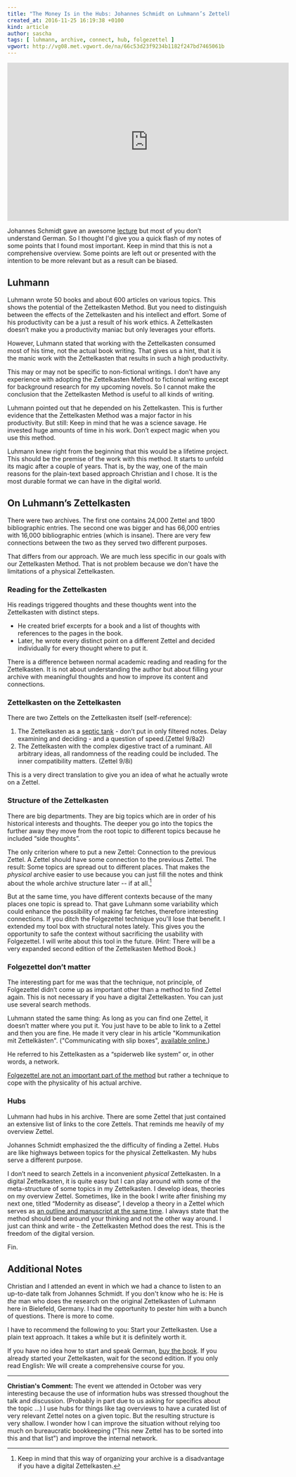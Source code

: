 ```yaml
---
title: "The Money Is in the Hubs: Johannes Schmidt on Luhmann’s Zettelkasten"
created_at: 2016-11-25 16:19:38 +0100
kind: article
author: sascha
tags: [ luhmann, archive, connect, hub, folgezettel ]
vgwort: http://vg08.met.vgwort.de/na/66c53d23f9234b1182f247bd7465061b
---
```


<iframe src="https://player.vimeo.com/video/173128404?byline=0&portrait=0" width="640" height="360" frameborder="0" webkitallowfullscreen mozallowfullscreen allowfullscreen></iframe>

Johannes Schmidt gave an awesome [lecture](https://vimeo.com/173128404) but most of you don’t understand German. So I thought I'd give you a quick flash of my notes of some points that I found most important. Keep in mind that this is not a comprehensive overview. Some points are left out or presented with the intention to be more relevant but as a result can be biased. 

## Luhmann

Luhmann wrote 50 books and about 600 articles on various topics. This shows the potential of the Zettelkasten Method. But you need to distinguish between the effects of the Zettelkasten and his intellect and effort. Some of his productivity can be a just a result of his work ethics. A Zettelkasten doesn’t make you a productivity maniac but only leverages your efforts.

However, Luhmann stated that working with the Zettelkasten consumed most of his time, not the actual book writing. That gives us a hint, that it is the manic work with the Zettelkasten that results in such a high productivity.

This may or may not be specific to non-fictional writings. I don’t have any experience with adopting the Zettelkasten Method to fictional writing except for background research for my upcoming novels. So I cannot make the conclusion that the Zettelkasten Method is useful to all kinds of writing.

Luhmann pointed out that he depended on his Zettelkasten. This is further evidence that the Zettelkasten Method was a major factor in his productivity. But still: Keep in mind that he was a science savage. He invested huge amounts of time in his work. Don’t expect magic when you use this method.

Luhmann knew right from the beginning that this would be a lifetime project. This should be the premise of the work with this method. It starts to unfold its magic after a couple of years. That is, by the way, one of the main reasons for the plain-text based approach Christian and I chose. It is the most durable format we can have in the digital world.

## On Luhmann’s Zettelkasten

There were two archives. The first one contains 24,000 Zettel and 1800 bibliographic entries. The second one was bigger and has 66,000 entries with 16,000 bibliographic entries (which is insane). There are very few connections between the two as they served two different purposes.

That differs from our approach. We are much less specific in our goals with our Zettelkasten Method. That is not problem because we don't have the limitations of a physical Zettelkasten. 

### Reading for the Zettelkasten

His readings triggered thoughts and these thoughts went into the Zettelkasten with distinct steps.

- He created brief excerpts for a book and a list of thoughts with references to the pages in the book.
- Later, he wrote every distinct point on a different Zettel and decided individually for every thought where to put it. 

There is a difference between normal academic reading and reading for the Zettelkasten. It is not about understanding the author but about filling your archive with meaningful thoughts and how to improve its content and connections. 

### Zettelkasten on the Zettelkasten

There are two Zettels on the Zettelkasten itself (self-reference):

1. The Zettelkasten as a [septic tank][1] - don’t put in only filtered notes. Delay examining and deciding - and a question of speed.(Zettel 9/8a2)
2. The Zettelkasten with the complex digestive tract of a ruminant. All arbitrary ideas, all randomness of the reading could be included. The inner compatibility matters. (Zettel 9/8i)

This is a very direct translation to give you an idea of what he actually wrote on a Zettel.

### Structure of the Zettelkasten

There are big departments. They are big topics which are in order of his historical interests and thoughts. The deeper you go into the topics the further away they move from the root topic to different topics because he included “side thoughts”.

The only criterion where to put a new Zettel: Connection to the previous Zettel. A Zettel should have some connection to the previous Zettel. The result: Some topics are spread out to different places. That makes the *physical* archive easier to use because you can just fill the notes and think about the whole archive structure later -- if at all.[^1]

But at the same time, you have different contexts because of the many places one topic is spread to. That gave Luhmann some variability which could enhance the possibility of making far fetches, therefore interesting connections. If you ditch the Folgezettel technique you'll lose that benefit. I extended my tool box with structural notes lately. This gives you the opportunity to safe the context without sacrificing the usability with Folgezettel. I will write about this tool in the future. (Hint: There will be a very expanded second edition of the Zettelkasten Method Book.) 

### Folgezettel don’t matter

The interesting part for me was that the technique, not principle, of Folgezettel didn’t come up as important other than a method to find Zettel again. This is not necessary if you have a digital Zettelkasten. You can just use several search methods. 

Luhmann stated the same thing: As long as you can find one Zettel, it doesn’t matter where you put it.  You just have to be able to link to a Zettel and then you are fine. He made it very clear in his article "Kommunikation mit Zettelkästen". ("Communicating with slip boxes", [available online.][2])

He referred to his Zettelkasten as a “spiderweb like system” or, in other words, a network. 

[Folgezettel are not an important part of the method][3] but rather a technique to cope with the physicality of his actual archive. 

### Hubs

Luhmann had hubs in his archive. There are some Zettel that just contained an extensive list of links to the core Zettels. That reminds me heavily of my overview Zettel. 

Johannes Schmidt emphasized the the difficulty of finding a Zettel. Hubs are like highways between topics for the physical Zettelkasten. My hubs serve a different purpose. 

I don’t need to search Zettels in a inconvenient *physical* Zettelkasten. In a digital Zettelkasten, it is quite easy but I can play around with some of the meta-structure of some topics in my Zettelkasten. I develop ideas, theories on my overview Zettel. Sometimes, like in the book I write after finishing my next one, titled “Modernity as disease”, I develop a theory in a Zettel which serves as [an outline and manuscript at the same time][4]. I always state that the method should bend around your thinking and not the other way around. I just can think and write - the Zettelkasten Method does the rest. This is the freedom of the digital version.

Fin.

## Additional Notes

Christian and I attended an event in which we had a chance to listen to an up-to-date talk from Johannes Schmidt. If you don't know who he is: He is *the* man who does the research on the original Zettelkasten of Luhmann here in Bielefeld, Germany. I had the opportunity to pester him with a bunch of questions. There is more to come. 

I have to recommend the following to you: Start your Zettelkasten. Use a plain text approach. It takes a while but it is definitely worth it. 

If you have no idea how to start and speak German, [buy the book][5]. If you already started your Zettelkasten, wait for the second edition. If you only read English: We will create a comprehensive course for you.

---- 

**Christian's Comment:** The event we attended in October was very interesting because the use of information hubs was stressed thoughout the talk and discussion. (Probably in part due to us asking for specifics about the topic ...) I use hubs for things like tag overviews to have a curated list of very relevant Zettel notes on a given topic. But the resulting structure is very shallow. I wonder how I can improve the situation without relying too much on bureaucratic bookkeeping ("This new Zettel has to be sorted into this and that list") and improve the internal network.

[^1]:	Keep in mind that this way of organizing your archive is a disadvantage if you have a digital Zettelkasten. 

[1]:	https://en.wikipedia.org/wiki/Septic_tank
[2]:	/posts/luhmann-essays-online/
[3]:	http://zettelkasten.de/posts/luhmann-folgezettel-truth/
[4]:	/posts/write-book-without-even-trying-so-hard/
[5]:	http://zettelkasten.de/book/
